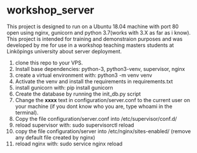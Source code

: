 # workshop_server

This project is designed to run on a Ubuntu 18.04 machine with port 80 open using nginx, gunicorn and python 3.7(works with 3.X as far as i know). This project is intended for training and demonstraion purposes and was developed by me for use in a workshop teaching masters students at Linköpings university about server deployment.

1. clone this repo to your VPS.
2. Install base dependencies: python-3, python3-venv, supervisor, nginx
3. create a virtual environment with: python3 -m venv venv
4. Activate the venv and install the requirements in requirements.txt
5. install gunicorn with: pip install gunicorn
6. Create the database by running the init_db.py script
7. Change the **xxxx** text in configuration/server.conf to the current user on your machine (if you dont know who you are, type whoami in the terminal).
8. Copy the file configuration/server.conf into /etc/supervisor/conf.d/
9. reload supervisor with: sudo supervisorctl reload
10. copy the file configuration/server into /etc/nginx/sites-enabled/ (remove any default file created by nginx)
11. reload nginx with: sudo service nginx reload

